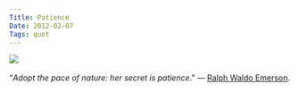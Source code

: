 ```yaml
---
Title: Patience
Date: 2012-02-07
Tags: quot
---
```


<div class="text"><img src="http://dl.dropbox.com/u/140528/site/patience.jpg" /><br /><br />
“<i>Adopt the pace of nature: her secret is patience</i>.” — <a href="http://ru.wikipedia.org/wiki/%D0%AD%D0%BC%D0%B5%D1%80%D1%81%D0%BE%D0%BD,_%D0%A0%D0%B0%D0%BB%D1%8C%D1%84_%D0%A3%D0%BE%D0%BB%D0%B4%D0%BE">Ralph Waldo Emerson</a>.</div>